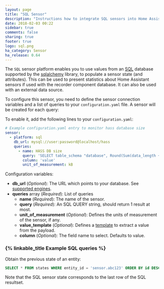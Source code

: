 ```yaml
---
layout: page
title: "SQL Sensor"
description: "Instructions how to integrate SQL sensors into Home Assistant."
date: 2018-02-03 00:22
sidebar: true
comments: false
sharing: true
footer: true
logo: sql.png
ha_category: Sensor
ha_release: 0.64
---
```



The `SQL` sensor platform enables you to use values from an [SQL](https://en.wikipedia.org/wiki/SQL) database supported by the [sqlalchemy](https://www.sqlalchemy.org) library, to populate a sensor state (and attributes).
This can be used to present statistics about Home Assistant sensors if used with the recorder component database. It can also be used with an external data source.

To configure this sensor, you need to define the sensor connection variables and a list of queries to  your `configuration.yaml` file. A sensor will be created for each query:

To enable it, add the following lines to your `configuration.yaml`:

```yaml
# Example configuration.yaml entry to monitor hass database size
sensor:
  - platform: sql
    db_url: mysql://user:password@localhost/hass
    queries:
      - name: HASS DB size
        query: 'SELECT table_schema "database", Round(Sum(data_length + index_length) / 1024, 1) "value" FROM information_schema.tables WHERE table_schema="hass" GROUP BY table_schema;'
        column: 'value'
        unit_of_measurement: kB
```

Configuration variables:

- **db_url** (*Optional*): The URL which points to your database. See [supported engines](/components/recorder/#custom-database-engines).
- **queries** array (*Required*): List of queries
  - **name** (*Required*): The name of the sensor.
  - **query** (*Required*): An SQL QUERY string, should return 1 result at most.
  - **unit_of_measurement** (*Optional*): Defines the units of measurement of the sensor, if any.
  - **value_template** (*Optional*): Defines a [template](/docs/configuration/templating/#processing-incoming-data) to extract a value from the payload.
  - **column** (*Optional*): The field name to select. Defaults to value.

### {% linkable_title Example SQL queries %}

Obtain the previous state of an entity:

```sql
SELECT * FROM states WHERE entity_id = 'sensor.abc123' ORDER BY id DESC LIMIT 2
```

Note that the SQL sensor state corresponds to the last row of the SQL resultset.

